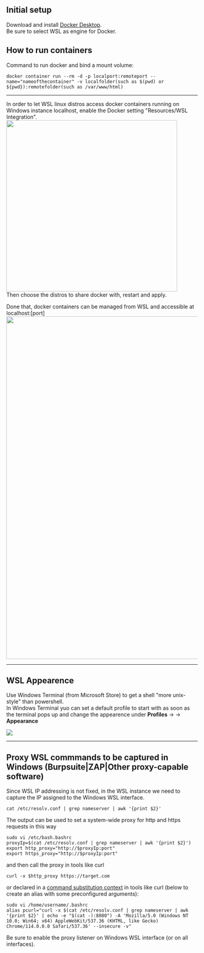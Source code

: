 ## Initial setup
Download and install [Docker Desktop](https://www.docker.com/products/docker-desktop/).  
Be sure to select WSL as engine for Docker.

## How to run containers

Command to run docker and bind a mount volume:  
```
docker container run --rm -d -p localport:remoteport --name="nameofthecontainer" -v localfolder(such as $(pwd) or ${pwd}):remotefolder(such as /var/www/html)
```
--------------
In order to let WSL linux distros access docker containers running on Windows instance localhost, enable the Docker setting "Resources/WSL Integration".  
<img src="https://github.com/jupitersinsight/sysadminstuff/assets/110602224/8169fe94-fd43-4423-8961-1d362b7f7c46" width=450 height=auto>  
Then choose the distros to share docker with, restart and apply.  

Done that, docker containers can be managed from WSL and accessible at localhost:[port]  
<img src="https://github.com/jupitersinsight/sysadminstuff/assets/110602224/96d6d8db-cf1e-45b5-abb3-c40c299a28dc" width=900 height=auto>  

----------------
## WSL Appearence
Use Windows Terminal (from Microsoft Store) to get a shell "more unix-style" than powershell.  
In Windows Terminal yuo can set a default profile to start with as soon as the terminal pops up and change the appearence under **Profiles** -> **<Name of Profile>** -> **Appearance**  
  
<img src="https://github.com/jupitersinsight/sysadminstuff/assets/110602224/fb75f6e7-9a53-4e7e-b1c9-1e7321e5810d" widht=700 height=auto>  

---------------
  
## Proxy WSL commmands to be captured in Windows (Burpsuite|ZAP|Other proxy-capable software)
 
Since WSL IP addressing is not fixed, in the WSL instance we need to capture the IP assigned to the Windows WSL interface.
```
cat /etc/resolv.conf | grep nameserver | awk '{print $2}'
```
The output can be used to set a system-wide proxy for http and https requests in this way
```
sudo vi /etc/bash.bashrc
proxyIp=$(cat /etc/resolv.conf | grep nameserver | awk '{print $2}')
export http_proxy="http://$proxyIp:port"
export https_proxy="http://$proxyIp:port"
```
and then call the proxy in tools like curl
```
curl -x $http_proxy https://target.com
```
or declared in a [command substitution context](http://mywiki.wooledge.org/CommandSubstitution) in tools like curl (below to create an alias with some preconfigured arguments):
```
sudo vi /home/username/.bashrc
alias pcurl="curl -x $(cat /etc/resolv.conf | grep nameserver | awk '{print $2}' | echo -e "$(cat -):8080") -A 'Mozilla/5.0 (Windows NT 10.0; Win64; x64) AppleWebKit/537.36 (KHTML, like Gecko) Chrome/114.0.0.0 Safari/537.36' --insecure -v"
```
Be sure to enable the proxy listener on Windows WSL interface (or on all interfaces).
